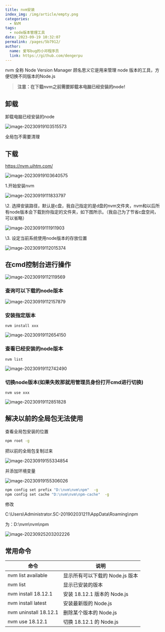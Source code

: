 ```yaml
---
title: nvm安装
index_img: /img/article/empty.png
categories: 
  - NVM
tags: 
  - node版本管理工具
date: 2023-09-19 10:32:07
permalink: /pages/5b7912/
author: 
  name: 爱写bug的小邓程序员
  link: https://github.com/dengerpu
---
```


nvm 全称 Node Version Manager 顾名思义它是用来管理 node 版本的工具，方便切换不同版本的Node.js

> **注意：在下载nvm之前需要卸载本电脑已经安装的node!**

## 卸载

卸载电脑已经安装的node

![image-20230919103515573](https://trpora-1300527744.cos.ap-chongqing.myqcloud.com/img/202309191035646.png)

全局包不需要清理

## 下载

https://nvm.uihtm.com/

![image-20230919103640575](https://trpora-1300527744.cos.ap-chongqing.myqcloud.com/img/202309191036727.png)

1.开始安装nvm

![image-20230919111833797](https://trpora-1300527744.cos.ap-chongqing.myqcloud.com/img/202309191118846.png)

\2. 选择安装路径，默认是c盘，我自己指定的是d盘的nvm文件夹，nvm和以后所有node版本会下载到你指定的文件夹，如下图所示。（我自己为了节省c盘空间，可以省略）

![image-20230919111911903](https://trpora-1300527744.cos.ap-chongqing.myqcloud.com/img/202309191119994.png)

\3. 设定当前系统使用node版本的存放位置

![image-20230919112015374](https://trpora-1300527744.cos.ap-chongqing.myqcloud.com/img/202309191120456.png)

## 在cmd控制台进行操作

![image-20230919112119569](https://trpora-1300527744.cos.ap-chongqing.myqcloud.com/img/202309191121615.png)

### 查询可以下载的node版本

![image-20230919112157879](https://trpora-1300527744.cos.ap-chongqing.myqcloud.com/img/202309191121934.png)

### 安装指定版本

```text
nvm install xxx   
```

![image-20230919112654150](https://trpora-1300527744.cos.ap-chongqing.myqcloud.com/img/202309191126219.png)

### 查看已经安装的node版本

```text
nvm list
```

![image-20230919112742490](https://trpora-1300527744.cos.ap-chongqing.myqcloud.com/img/202309191127529.png)

### 切换node版本(如果失败那就用管理员身份打开cmd进行切换)

```text
nvm use xxx
```

![image-20230919112851828](https://trpora-1300527744.cos.ap-chongqing.myqcloud.com/img/202309191128896.png)

## 解决以前的全局包无法使用

查看全局包安装的位置

```cmd
npm root -g
```

把以前的全局包复制过来

![image-20230919155334854](https://trpora-1300527744.cos.ap-chongqing.myqcloud.com/img/202309191553903.png)

并添加环境变量

![image-20230919155306026](https://trpora-1300527744.cos.ap-chongqing.myqcloud.com/img/202309191553107.png)

```cmd
npm config set prefix "D:\nvm\nvm\npm"  -g
npm config set cache "D:\nvm\nvm\npm-cache"  -g
```

修改

C:\Users\Administrator.SC-201902031211\AppData\Roaming\npm

为：D:\nvm\nvm\npm

![image-20230925203202226](https://trpora-1300527744.cos.ap-chongqing.myqcloud.com/img/202309252032343.png)

## 常用命令

| **命令**              | **说明**                        |
| --------------------- | ------------------------------- |
| nvm list available    | 显示所有可以下载的 Node.js 版本 |
| nvm list              | 显示已安装的版本                |
| nvm install 18.12.1   | 安装 18.12.1 版本的 Node.js     |
| nvm install latest    | 安装最新版的 Node.js            |
| nvm uninstall 18.12.1 | 删除某个版本的 Node.js          |
| nvm use 18.12.1       | 切换 18.12.1 的 Node.js         |

